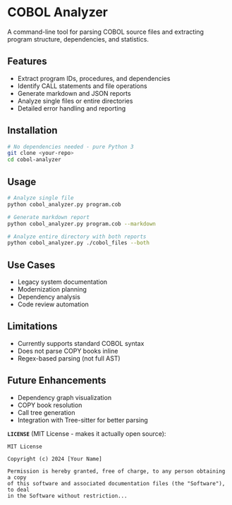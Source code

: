 # COBOL Analyzer

A command-line tool for parsing COBOL source files and extracting program structure, dependencies, and statistics.

## Features

- Extract program IDs, procedures, and dependencies
- Identify CALL statements and file operations
- Generate markdown and JSON reports
- Analyze single files or entire directories
- Detailed error handling and reporting

## Installation
```bash
# No dependencies needed - pure Python 3
git clone <your-repo>
cd cobol-analyzer
```

## Usage
```bash
# Analyze single file
python cobol_analyzer.py program.cob

# Generate markdown report
python cobol_analyzer.py program.cob --markdown

# Analyze entire directory with both reports
python cobol_analyzer.py ./cobol_files --both
```

## Use Cases

- Legacy system documentation
- Modernization planning
- Dependency analysis
- Code review automation

## Limitations

- Currently supports standard COBOL syntax
- Does not parse COPY books inline
- Regex-based parsing (not full AST)

## Future Enhancements

- Dependency graph visualization
- COPY book resolution
- Call tree generation
- Integration with Tree-sitter for better parsing

**`LICENSE`** (MIT License - makes it actually open source):
```
MIT License

Copyright (c) 2024 [Your Name]

Permission is hereby granted, free of charge, to any person obtaining a copy
of this software and associated documentation files (the "Software"), to deal
in the Software without restriction...